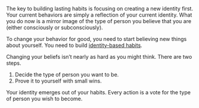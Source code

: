The key to building lasting habits is focusing on creating a new identity first. Your current behaviors are simply a reflection of your current identity. What you do now is a mirror image of the type of person you believe that you are (either consciously or subconsciously).

To change your behavior for good, you need to start believing new things about yourself. You need to build [identity-based habits](https://jamesclear.com/identity-based-habits).

Changing your beliefs isn’t nearly as hard as you might think. There are two steps.

1. Decide the type of person you want to be.
2. Prove it to yourself with small wins.

Your identity emerges out of your habits. Every action is a vote for the type of person you wish to become.